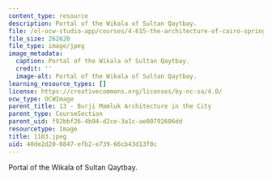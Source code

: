 ```yaml
---
content_type: resource
description: Portal of the Wikala of Sultan Qaytbay.
file: /ol-ocw-studio-app/courses/4-615-the-architecture-of-cairo-spring-2002/40de2d200847efb2e73966cb43d13f0c_1103.jpeg
file_size: 262620
file_type: image/jpeg
image_metadata:
  caption: Portal of the Wikala of Sultan Qaytbay.
  credit: ''
  image-alt: Portal of the Wikala of Sultan Qaytbay.
learning_resource_types: []
license: https://creativecommons.org/licenses/by-nc-sa/4.0/
ocw_type: OCWImage
parent_title: 13 - Burji Mamluk Architecture in the City
parent_type: CourseSection
parent_uid: f92bbf26-4b94-d2ce-3a1c-ae00792606dd
resourcetype: Image
title: 1103.jpeg
uid: 40de2d20-0847-efb2-e739-66cb43d13f0c
---
```

Portal of the Wikala of Sultan Qaytbay.